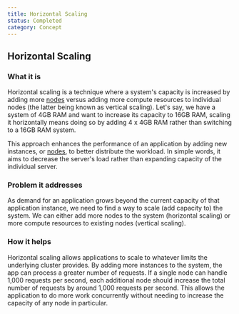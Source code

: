 ```yaml
---
title: Horizontal Scaling
status: Completed
category: Concept
---
```


## Horizontal Scaling

### What it is

Horizontal scaling is a technique where a system's capacity is increased by adding more [nodes](https://github.com/cncf/glossary/blob/main/definitions/nodes.md) versus adding more compute resources to individual nodes (the latter being known as vertical scaling). Let's say, we have a system of 4GB RAM and want to increase its capacity to 16GB RAM, scaling it horizontally means doing so by adding 4 x 4GB RAM rather than switching to a 16GB RAM system.

This approach enhances the performance of an application by adding new instances, or [nodes](https://github.com/cncf/glossary/blob/main/definitions/nodes.md), to better distribute the workload. In simple words, it aims to decrease the server's load rather than expanding capacity of the individual server.

### Problem it addresses

As demand for an application grows beyond the current capacity of that application instance, we need to find a way to scale (add capacity to) the system. We can either add more nodes to the system (horizontal scaling) or more compute resources to existing nodes (vertical scaling).

### How it helps

Horizontal scaling allows applications to scale to whatever limits the underlying cluster provides. By adding more instances to the system, the app can process a greater number of requests. If a single node can handle 1,000 requests per second, each additional node should increase the total number of requests by around 1,000 requests per second. This allows the application to do more work concurrently without needing to increase the capacity of any node in particular.
